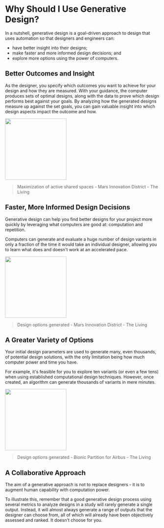 # Why Should I Use Generative Design?

In a nutshell, generative design is a goal-driven approach to design that uses automation so that designers and engineers can:

* have better insight into their designs;
* make faster and more informed design decisions; and
* explore more options using the power of computers.

## Better Outcomes and Insight

As the designer, you specify which outcomes you want to achieve for your design and how they are measured. With your guidance, the computer produces sets of optimal designs, along with the data to prove which design performs best against your goals. By analyzing how the generated designs measure up against the set goals, you can gain valuable insight into which design aspects impact the outcome and how.

<img src="../../assets/intro/whyusegen1.gif" style="width:200px;"/>

> Maximization of active shared spaces - Mars Innovation District - The Living

## Faster, More Informed Design Decisions

Generative design can help you find better designs for your project more quickly by leveraging what computers are good at: computation and repetition. 

Computers can generate and evaluate a huge number of design variants in only a fraction of the time it would take an individual designer, allowing you to learn what does and doesn't work at an accelerated pace.

<img src="../../assets/intro/whyusegen2.gif" style="width:200px;"/>

> Design options generated - Mars Innovation District - The Living

## A Greater Variety of Options

Your initial design parameters are used to generate many, even thousands, of potential design solutions, with the only limitation being how much computer power and time you have.

For example, it's feasible for you to explore ten variants \(or even a few tens\) when using established computational design techniques. However, once created, an algorithm can generate thousands of variants in mere minutes.

<img src="../../assets/intro/whyusegen3.gif" style="width:200px;"/>

> Design options generated - Bionic Partition for Airbus - The Living

## A Collaborative Approach

The aim of a generative approach is not to replace designers - it is to augment human capability with computation power.

To illustrate this, remember that a good generative design process using several metrics to analyze designs in a study will rarely generate a single output. Instead, it will almost always generate a range of outputs that the designer can choose from, all of which will already have been objectively assessed and ranked. It doesn't choose for you. 


